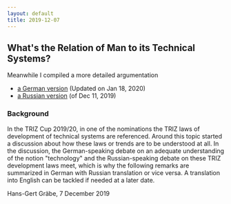 ```yaml
---
layout: default
title: 2019-12-07
---
```


##  What's the Relation of Man to its Technical Systems? 

Meanwhile I compiled a more detailed argumentation
* [a German version](Upload/lte-19.pdf) (Updated on Jan 18, 2020)
* [a Russian version](Upload/lte-19-ru.pdf) (of Dec 11, 2019)

### Background

In the TRIZ Cup 2019/20, in one of the nominations the TRIZ laws of
development of technical systems are referenced.  Around this topic started a
discussion about how these laws or trends are to be understood at all. In the
discussion, the German-speaking debate on an adequate understanding of the
notion "technology" and the Russian-speaking debate on these TRIZ development
laws meet, which is why the following remarks are summarized in German with
Russian translation or vice versa. A translation into English can be tackled
if needed at a later date.

Hans-Gert Gräbe, 7 December 2019
